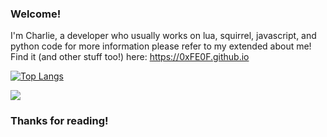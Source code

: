 ### Welcome!

I'm Charlie, a developer who usually works on lua, squirrel, javascript, and python code for more information 
please refer to my extended about me!
Find it (and other stuff too!) here: https://0xFE0F.github.io

[![Top Langs](https://github-readme-stats.vercel.app/api/?username=0xfe0f&langs_count=8&layout=compact&theme=transparent)](https://github.com/anuraghazra/github-readme-stats)

![](https://dcbadge.limes.pink/api/shield/970867482791407676?style=flat)

### Thanks for reading!

<!--
**0xFE0F/0xFE0F** is a ✨ _special_ ✨ repository because its `README.md` (this file) appears on your GitHub profile.

Here are some ideas to get you started:

- 🔭 I’m currently working on ...
- 🌱 I’m currently learning ...
- 👯 I’m looking to collaborate on ...
- 🤔 I’m looking for help with ...
- 💬 Ask me about ...
- 📫 How to reach me: ...
- 😄 Pronouns: ...
- ⚡ Fun fact: ...
-->
